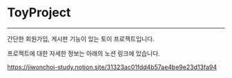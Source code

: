 # ToyProject

---
간단한 회원가입, 게시판 기능이 있는 토이 프로젝트입니다.

프로젝트에 대한 자세한 정보는 아래의 노션 링크에 있습니다.

https://jiwonchoi-study.notion.site/31323ac01fdd4b57ae4be9e23d13fa94